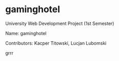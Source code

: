 # gaminghotel

University Web Development Project (1st Semester)

Name: gaminghotel

Contributors: Kacper Titowski, Lucjan Lubomski

grrr
